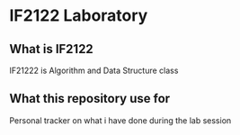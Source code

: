 # IF2122 Laboratory
## What is IF2122
IF21222 is Algorithm and Data Structure class 
## What this repository use for
Personal tracker on what i have done during the lab session
